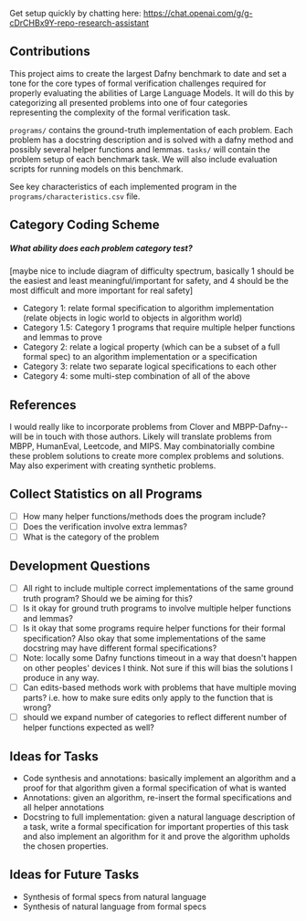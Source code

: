 Get setup quickly by chatting here: https://chat.openai.com/g/g-cDrCHBx9Y-repo-research-assistant 

## Contributions
This project aims to create the largest Dafny benchmark to date and set a tone for the core types of formal verification challenges required for properly evaluating the abilities of Large Language Models. It will do this by categorizing all presented problems into one of four categories representing the complexity of the formal verification task. 

`programs/` contains the ground-truth implementation of each problem. Each problem has a docstring description and is solved with a dafny method and possibly several helper functions and lemmas. `tasks/` will contain the problem setup of each benchmark task. We will also include evaluation scripts for running models on this benchmark.

See key characteristics of each implemented program in the `programs/characteristics.csv` file.

## Category Coding Scheme
##### What ability does each problem category test?

[maybe nice to include diagram of difficulty spectrum, basically 1 should be the easiest and least meaningful/important for safety, and 4 should be the most difficult and more important for real safety]

* Category 1: relate formal specification to algorithm implementation (relate objects in logic world to objects in algorithm world)
* Category 1.5: Category 1 programs that require multiple helper functions and lemmas to prove
* Category 2: relate a logical property (which can be a subset of a full formal spec) to an algorithm implementation or a specification
* Category 3: relate two separate logical specifications to each other
* Category 4: some multi-step combination of all of the above

## References
I would really like to incorporate problems from Clover and MBPP-Dafny-- will be in touch with those authors.
Likely will translate problems from MBPP, HumanEval, Leetcode, and MIPS. May combinatorially combine these problem solutions to create more complex problems and solutions. 
May also experiment with creating synthetic problems.

## Collect Statistics on all Programs
- [ ] How many helper functions/methods does the program include?
- [ ] Does the verification involve extra lemmas?
- [ ] What is the category of the problem

## Development Questions
- [ ] All right to include multiple correct implementations of the same ground truth program? Should we be aiming for this?
- [ ] Is it okay for ground truth programs to involve multiple helper functions and lemmas? 
- [ ] Is it okay that some programs require helper functions for their formal specification? Also okay that some implementations of the same docstring may have different formal specifications?
- [ ] Note: locally some Dafny functions timeout in a way that doesn't happen on other peoples' devices I think. Not sure if this will bias the solutions I produce in any way.
- [ ] Can edits-based methods work with problems that have multiple moving parts? i.e. how to make sure edits only apply to the function that is wrong?
- [ ] should we expand number of categories to reflect different number of helper functions expected as well?

## Ideas for Tasks
- Code synthesis and annotations: basically implement an algorithm and a proof for that algorithm given a formal specification of what is wanted
- Annotations: given an algorithm, re-insert the formal specifications and all helper annotations
- Docstring to full implementation: given a natural language description of a task, write a formal specification for important properties of this task and also implement an algorithm for it and prove the algorithm upholds the chosen properties.

## Ideas for Future Tasks
- Synthesis of formal specs from natural language
- Synthesis of natural language from formal specs